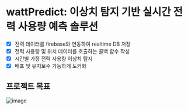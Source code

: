 # wattPredict: 이상치 탐지 기반 실시간 전력 사용량 예측 솔루션

- [x] 전력 데이터를 firebase와 연동하여 realtime DB 저장
- [x] 전력 사용량 및 위치 데이터를 호출하는 콜백 함수 작성
- [x] 시간별 가정 전력 사용량 이상치 탐지 
- [x] 배포 및 유지보수 가능하게 도커화

## 프로젝트 목표 

![image](https://github.com/user-attachments/assets/cf82929e-ab6d-4c2c-a30f-0b30f35cbfc9)
